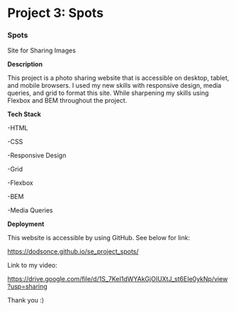 # Project 3: Spots

### Spots

Site for Sharing Images

**Description**

This project is a photo sharing website that is accessible on desktop, tablet, and mobile browsers. I used my new skills with responsive design, media queries, and grid to format this site. While sharpening my skills using Flexbox and BEM throughout the project.

**Tech Stack**

-HTML

-CSS

-Responsive Design

-Grid

-Flexbox

-BEM

-Media Queries

**Deployment**

This website is accessible by using GitHub. See below for link:

https://dodsonce.github.io/se_project_spots/

Link to my video:

https://drive.google.com/file/d/1S_7KeI1dWYAkGjOIUXtJ_st6EIe0ykNp/view?usp=sharing

Thank you :)
